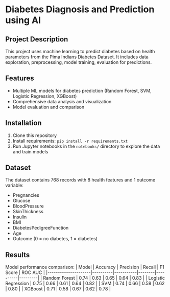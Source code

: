 # Diabetes Diagnosis and Prediction using AI
## Project Description
This project uses machine learning to predict diabetes based on health parameters from the Pima Indians Diabetes Dataset. It includes data exploration, preprocessing, model training, evaluation  for predictions.
## Features
- Multiple ML models for diabetes prediction (Random Forest, SVM, Logistic Regression, XGBoost)
- Comprehensive data analysis and visualization
- Model evaluation and comparison
 ## Installation
1. Clone this repository
2. Install requirements: `pip install -r requirements.txt`
3. Run Jupyter notebooks in the `notebooks/` directory to explore the data and train models
   

## Dataset
The dataset contains 768 records with 8 health features and 1 outcome variable:
- Pregnancies
- Glucose
- BloodPressure
- SkinThickness
- Insulin
- BMI
- DiabetesPedigreeFunction
- Age
- Outcome (0 = no diabetes, 1 = diabetes)

## Results
Model performance comparison:
| Model               | Accuracy | Precision | Recall | F1 Score | ROC AUC |
|---------------------|----------|-----------|--------|----------|---------|
| Random Forest       | 0.74     | 0.63      | 0.65   | 0.64     | 0.83    |
| Logistic Regression | 0.75     | 0.66      | 0.61   | 0.64     | 0.82    |
| SVM                 | 0.74     | 0.66      | 0.58   | 0.62     | 0.80    |
| XGBoost             | 0.71     | 0.58      | 0.67   | 0.62     | 0.78    |



